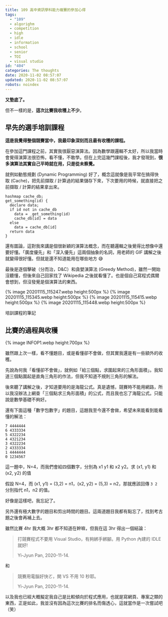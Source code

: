 ```yaml
---
title: 109 高中資訊學科能力複賽的參加心得
tags:
  - "109"
  - algorighm
  - competition
  - high
  - idle
  - information
  - school
  - senior
  - TOI
  - visual studio
id: "404"
categories: The thoughts
date: 2020-11-02 08:57:07
updated: 2020-11-02 08:57:07
robots: noindex
---
```


**又墊底了。**

但不一樣的是，**這次比賽我收穫上不少**。

<!-- more -->

## 早先的選手培訓課程

**這是我覺得整個競賽當中，我最印象深刻而且最有收穫的課程。**

在參加這門課程之前，其實我很厭惡演算法。因為數學跟邏輯不太好，所以我當時會覺得演算法很恐怖，看不懂，不敢學。但在上完這幾門課程後，我才發現到，**很多演算法其實自己平時就在用，只是從未察覺。**

就例如動態規劃 (Dynamic Programming) 好了，概念這就像是我平常在搞得快取 (Cache)，把先前擷取 / 計算過的結果儲存下來，下次要用的時候，就直接把之前擷取 / 計算的結果拿出來。

```plain
hashmap cache_db;
get_something(id) {
  declare data;
  if id not in cache_db
    data = _get_something(id)
    cache_db[id] = data
  else
    data = cache_db[id]
  return data
}
```

還有圖論，這對我來講是個很新穎的演算法概念，而在聽邏輯之後覺得比想像中還要好懂。「廣度優先」和「深入優先」這兩個抽象的名詞，用老師的 GIF 講解之後就變得很好懂。但就是還不知道能用在哪些地方 😅

最後是逐個擊破（分而治，D&C）和貪婪演算法 (Greedy Method)，雖然一開始沒聽懂，但後來自己回家找了 Wikipedia 之後就看懂了。也是個自己寫程式偶爾會想到，但沒發覺是個演算法的東西。

{% image 20201115_115247.webp height:500px %}
{% image 20201115_115345.webp height:500px %}
{% image 20201115_115415.webp height:500px %}
{% image 20201115_115448.webp height:500px %}

培訓課程的筆記

## 比賽的過程與收穫

{% image INFOP1.webp height:700px %}

雖然跟上次一樣，看不懂題目，或是看懂卻不會做，但其實我還是有一些額外的收穫。

先說為何我「看懂卻不會做」，就例如「給三個點，求圍起來的三角形面積」。我知道三個點圍起是直角三角形的作法，但我不知道不規則三角形的解法。

後來聽了講解之後，才知道要用的是海龍公式。真是遺憾，競賽時不能用網路，所以我沒辦法上網查「三個點求三角形面積」的公式，而且我也忘了海龍公式。只能說是數學基礎不夠好。

還有下面這種「數字包數字」的題目，這題我至今還不會做，希望未來能看到能看懂的解法：

```plain
7 4444444
6 4333334
5 4322234
4 4321234
3 4322234
2 4333334
1 4444444
0 1234567
```

這一題中，N=4，而我們會給四個數字，分別為 x1 y1 和 x2 y2。求 (x1, y1) 和 (x2, y2) 的值

假設 N=4，而 (x1, y1) = (3,2) = n1，(x2, y2) = (5,3) = n2，那就應該回傳 `3 2` 分別指代 n1，n2 的值。

好像是這樣吧，我忘記了。

另外還有極大數字的題目和剪出時間的題目。這兩道題目我都有點忘了，找到考古題之後會再補上去。

雖然比賽 4hr 我大概 3hr 都不知道在幹嘛，但我在這 3hr 得出一個結論：

> 打競賽程式不要用 Visual Studio，有夠綁手綁腳。用 Python 內建的 IDLE 就好!
>
> Yi-Jyun Pan, 2020-11-14.

和

> 競賽用電腦好快ㄛ，開 VS 不用 10 秒耶。
>
> Yi-Jyun Pan, 2020-11-14.

以及我也已經大概擬定我自己是比較傾向於程式應用，也就是寫網頁、專案之類的東西，正是如此，我並沒有因為這次比賽的排名而傷透心，這就當作是一次嘗試吧（笑）
